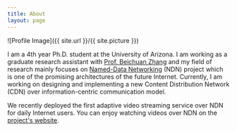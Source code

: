 ```yaml
---
title: About
layout: page
---
```

![Profile Image]({{ site.url }}/{{ site.picture }})

<p>I am a 4th year Ph.D. student at the University of Arizona. I am
working as a graduate research assistant with <a href="https://www2.cs.arizona.edu/~bzhang">Prof. Beichuan Zhang</a>
and my field of research mainly focuses on <a href="https://named-data.net">Named-Data Networking</a>
(NDN) project which is one of the promising architectures of the
future Internet. Currently, I am working on designing and implementing
a new Content Distribution Network (CDN) over information-centric
communication model.</p>

<p>We recently deployed the first adaptive video streaming service over NDN
for daily Internet users. You can enjoy watching videos over NDN on the
<a href='https://ivisa.named-data.net'>project's website</a>.</p>
